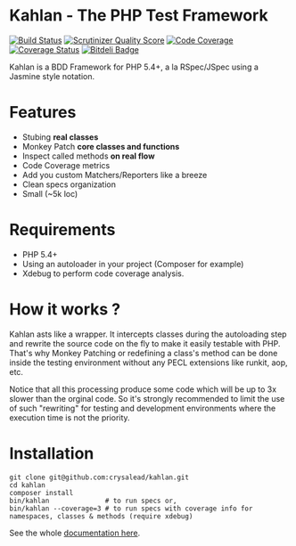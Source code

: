 # Kahlan - The PHP Test Framework

[![Build Status](https://travis-ci.org/crysalead/kahlan.png?branch=master)](https://travis-ci.org/crysalead/kahlan) [![Scrutinizer Quality Score](https://scrutinizer-ci.com/g/crysalead/kahlan/badges/quality-score.png?s=7d13f5fc63cc67dc995baa2d303fb5c93aab53cc)](https://scrutinizer-ci.com/g/crysalead/kahlan/) [![Code Coverage](https://scrutinizer-ci.com/g/crysalead/kahlan/badges/coverage.png?s=5af80e51db6c0879b1cd47d5dc4c0ff24c4e9cf2)](https://scrutinizer-ci.com/g/crysalead/kahlan/) [![Coverage Status](https://coveralls.io/repos/crysalead/kahlan/badge.png?branch=master)](https://coveralls.io/r/crysalead/kahlan?branch=master) [![Bitdeli Badge](https://d2weczhvl823v0.cloudfront.net/crysalead/kahlan/trend.png)](https://bitdeli.com/free "Bitdeli Badge")

Kahlan is a BDD Framework for PHP 5.4+, a la RSpec/JSpec using a Jasmine style notation.

# Features

 * Stubing __real classes__
 * Monkey Patch __core classes and functions__
 * Inspect called methods __on real flow__
 * Code Coverage metrics
 * Add you custom Matchers/Reporters like a breeze
 * Clean specs organization
 * Small (~5k loc)

# Requirements

 * PHP 5.4+
 * Using an autoloader in your project (Composer for example)
 * Xdebug to perform code coverage analysis.

# How it works ?

Kahlan asts like a wrapper. It intercepts classes during the autoloading step and rewrite the source code on the fly to make it easily testable with PHP. That's why Monkey Patching or redefining a class's method can be done inside the testing environment without any PECL extensions like runkit, aop, etc.

Notice that all this processing produce some code which will be up to 3x slower than the orginal code. So it's strongly recommended to limit the use of such "rewriting" for testing and development environments where the execution time is not the priority.

# Installation

```
git clone git@github.com:crysalead/kahlan.git
cd kahlan
composer install
bin/kahlan              # to run specs or,
bin/kahlan --coverage=3 # to run specs with coverage info for namespaces, classes & methods (require xdebug)
```

See the whole [documentation here](http://crysalead.github.io/kahlan/).
